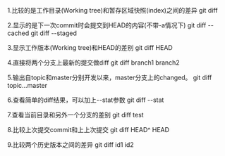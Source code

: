 1.比较的是工作目录(Working tree)和暂存区域快照(index)之间的差异
    git diff

2.显示的是下一次commit时会提交到HEAD的内容(不带-a情况下)
    git diff --cached
    git diff --staged

3.显示工作版本(Working tree)和HEAD的差别
    git diff HEAD

4.直接将两个分支上最新的提交做diff
    git diff branch1 branch2

5.输出自topic和master分别开发以来，master分支上的changed。
    git diff topic...master

6.查看简单的diff结果，可以加上--stat参数
    git diff --stat

7.查看当前目录和另外一个分支的差别
    git diff test

8.比较上次提交commit和上上次提交
    git diff HEAD^ HEAD

9.比较两个历史版本之间的差异
    git diff id1 id2